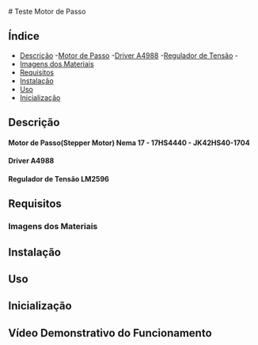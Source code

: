 ﻿﻿# Teste Motor de Passo

## Índice
- [Descrição](#descrição)
    -[Motor de Passo](#motor-de-passostepper-motor-nema-17---17hs4440---jk42hs40-1704)
    -[Driver A4988](#driver-a4988)
    -[Regulador de Tensão](#regulador-de-tensão-lm2596)
    -[]()
- [Imagens dos Materiais](#imagens-dos-materiais)
- [Requisitos](#requisitos)
- [Instalação](#instalação)
- [Uso](#uso)
- [Inicialização](#inicialização)


## Descrição
 #### Motor de Passo(Stepper Motor) Nema 17 - 17HS4440 - JK42HS40-1704

 #### Driver A4988

 #### Regulador de Tensão LM2596

## Requisitos

### Imagens dos Materiais

## Instalação

## Uso

## Inicialização

## Vídeo Demonstrativo do Funcionamento


